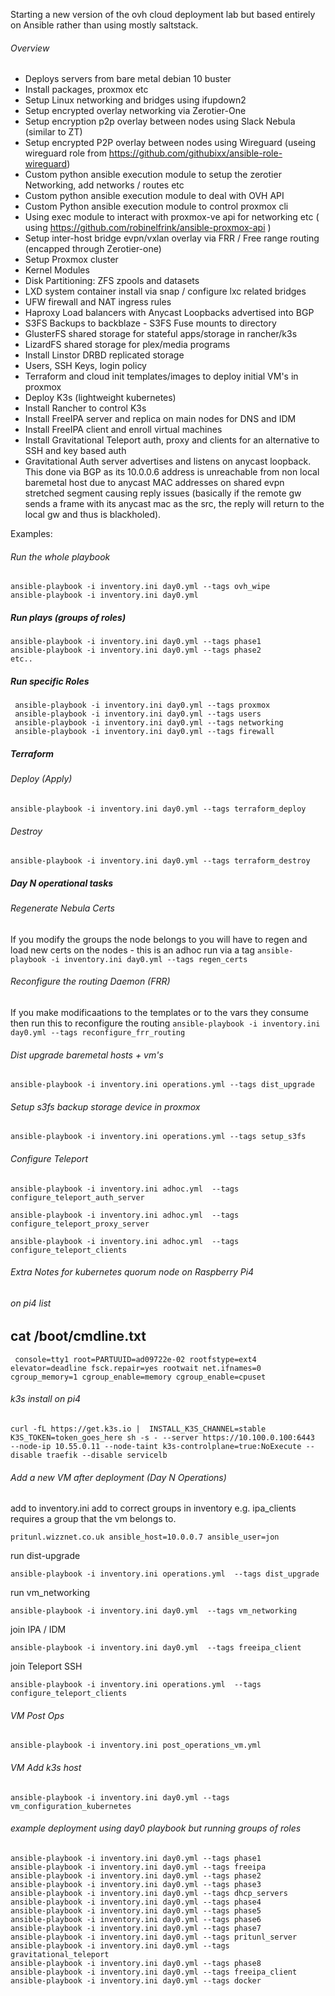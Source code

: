 Starting a new version of the ovh cloud deployment lab but based entirely on Ansible rather than using mostly saltstack.

###### Overview

* Deploys servers from bare metal debian 10 buster
* Install packages, proxmox etc
* Setup Linux networking and bridges using ifupdown2
* Setup encrypted overlay networking via Zerotier-One
* Setup encryption p2p overlay between nodes using Slack Nebula (similar to ZT)
* Setup encrypted P2P overlay between nodes using Wireguard (useing wireguard role from https://github.com/githubixx/ansible-role-wireguard)
* Custom python ansible execution module to setup the zerotier Networking, add networks / routes etc
* Custom python ansible execution module to deal with OVH API
* Custom Python ansible execution module to control proxmox cli
* Using exec module to interact with proxmox-ve api for networking etc ( using https://github.com/robinelfrink/ansible-proxmox-api )
* Setup inter-host bridge evpn/vxlan overlay via FRR / Free range routing (encapped through Zerotier-one)
* Setup Proxmox cluster
* Kernel Modules
* Disk Partitioning: ZFS zpools and datasets
* LXD system container install via snap / configure lxc related bridges
* UFW firewall and NAT ingress rules
* Haproxy Load balancers with Anycast Loopbacks advertised into BGP
* S3FS Backups to backblaze - S3FS Fuse mounts to directory
* GlusterFS shared storage for stateful apps/storage in rancher/k3s
* LizardFS shared storage for plex/media programs
* Install Linstor DRBD replicated storage
* Users, SSH Keys, login policy
* Terraform and cloud init templates/images to deploy initial VM's in proxmox
* Deploy K3s (lightweight kubernetes)
* Install Rancher to control K3s
* Install FreeIPA server and replica on main nodes for DNS and IDM
* Install FreeIPA client and enroll virtual machines
* Install Gravitational Teleport auth, proxy and clients for an alternative to SSH and key based auth
* Gravitational Auth server advertises and listens on anycast loopback.  This done via BGP as its 10.0.0.6 address is unreachable from non local baremetal host due to anycast MAC addresses on shared evpn stretched segment causing reply issues (basically if the remote gw sends a frame with its anycast mac as the src, the reply will return to the local gw and thus is blackholed).


Examples:

###### Run the whole playbook

```
ansible-playbook -i inventory.ini day0.yml --tags ovh_wipe
ansible-playbook -i inventory.ini day0.yml 
```

##### Run plays (groups of roles)
```
ansible-playbook -i inventory.ini day0.yml --tags phase1
ansible-playbook -i inventory.ini day0.yml --tags phase2
etc..
```

##### Run specific Roles

```
 ansible-playbook -i inventory.ini day0.yml --tags proxmox
 ansible-playbook -i inventory.ini day0.yml --tags users
 ansible-playbook -i inventory.ini day0.yml --tags networking
 ansible-playbook -i inventory.ini day0.yml --tags firewall
```

##### Terraform

###### Deploy (Apply)

`ansible-playbook -i inventory.ini day0.yml --tags terraform_deploy`

###### Destroy
`ansible-playbook -i inventory.ini day0.yml --tags terraform_destroy`

##### Day N operational tasks

###### Regenerate Nebula Certs
If you modify the groups the node belongs to you will have to regen and load new certs on the nodes - this is an adhoc run via a tag
`ansible-playbook -i inventory.ini day0.yml --tags regen_certs`

###### Reconfigure the routing Daemon (FRR)
If you make modificaations to the templates or to the vars they consume then run this to reconfigure the routing
`ansible-playbook -i inventory.ini day0.yml --tags reconfigure_frr_routing`

###### Dist upgrade baremetal hosts + vm's
`ansible-playbook -i inventory.ini operations.yml --tags dist_upgrade`

###### Setup s3fs backup storage device in proxmox
`ansible-playbook -i inventory.ini operations.yml --tags setup_s3fs`

###### Configure Teleport

`ansible-playbook -i inventory.ini adhoc.yml  --tags configure_teleport_auth_server`

`ansible-playbook -i inventory.ini adhoc.yml  --tags configure_teleport_proxy_server`

`ansible-playbook -i inventory.ini adhoc.yml  --tags configure_teleport_clients`




###### Extra Notes for kubernetes quorum node on Raspberry Pi4

###### on pi4 list
cat /boot/cmdline.txt
---
```
 console=tty1 root=PARTUUID=ad09722e-02 rootfstype=ext4 elevator=deadline fsck.repair=yes rootwait net.ifnames=0 cgroup_memory=1 cgroup_enable=memory cgroup_enable=cpuset
```

###### k3s install on pi4

`curl -fL https://get.k3s.io |  INSTALL_K3S_CHANNEL=stable   K3S_TOKEN=token_goes_here sh -s - --server https://10.100.0.100:6443  --node-ip 10.55.0.11 --node-taint k3s-controlplane=true:NoExecute --disable traefik --disable servicelb`

###### Add a new VM after deployment (Day N Operations)

add to inventory.ini
add to correct groups in inventory e.g. ipa_clients requires a group that the vm belongs to.


`pritunl.wizznet.co.uk ansible_host=10.0.0.7 ansible_user=jon`

run dist-upgrade

`ansible-playbook -i inventory.ini operations.yml  --tags dist_upgrade`


run vm_networking

`ansible-playbook -i inventory.ini day0.yml  --tags vm_networking`

join IPA / IDM

`ansible-playbook -i inventory.ini day0.yml  --tags freeipa_client`

join Teleport SSH

`ansible-playbook -i inventory.ini operations.yml  --tags configure_teleport_clients`


###### VM Post Ops

`ansible-playbook -i inventory.ini post_operations_vm.yml`

###### VM Add k3s host

`ansible-playbook -i inventory.ini day0.yml --tags vm_configuration_kubernetes`

###### example deployment using day0 playbook but running groups of roles

```
ansible-playbook -i inventory.ini day0.yml --tags phase1
ansible-playbook -i inventory.ini day0.yml --tags freeipa
ansible-playbook -i inventory.ini day0.yml --tags phase2
ansible-playbook -i inventory.ini day0.yml --tags phase3
ansible-playbook -i inventory.ini day0.yml --tags dhcp_servers
ansible-playbook -i inventory.ini day0.yml --tags phase4
ansible-playbook -i inventory.ini day0.yml --tags phase5
ansible-playbook -i inventory.ini day0.yml --tags phase6  
ansible-playbook -i inventory.ini day0.yml --tags phase7
ansible-playbook -i inventory.ini day0.yml --tags pritunl_server
ansible-playbook -i inventory.ini day0.yml --tags gravitational_teleport
ansible-playbook -i inventory.ini day0.yml --tags phase8
ansible-playbook -i inventory.ini day0.yml --tags freeipa_client
ansible-playbook -i inventory.ini day0.yml --tags docker
```